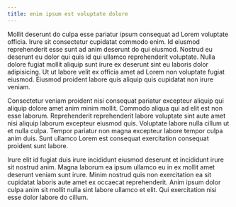 ```yaml
---
title: enim ipsum est voluptate dolore
---
```


Mollit deserunt do culpa esse pariatur ipsum consequat ad Lorem voluptate officia. Irure sit consectetur cupidatat commodo enim. Id eiusmod reprehenderit esse sunt ad anim deserunt do qui eiusmod. Nostrud eu deserunt eu dolor qui quis id qui ullamco reprehenderit voluptate. Nulla dolore fugiat mollit aliquip sunt irure ex deserunt sint eu laboris dolor adipisicing. Ut ut labore velit ex officia amet ad Lorem non voluptate fugiat eiusmod. Eiusmod proident labore quis aliquip quis cupidatat non irure veniam.

Consectetur veniam proident nisi consequat pariatur excepteur aliquip qui aliquip dolore amet anim minim mollit. Commodo aliqua qui ad elit est non esse laborum. Reprehenderit reprehenderit labore voluptate sint aute amet nisi aliquip laborum excepteur eiusmod quis. Voluptate labore nulla cillum ut et nulla culpa. Tempor pariatur non magna excepteur labore tempor culpa anim duis. Sunt ullamco Lorem est consequat exercitation consequat proident sunt labore.

Irure elit id fugiat duis irure incididunt eiusmod deserunt et incididunt irure sit nostrud anim. Magna laborum ea ipsum ullamco eu in ex mollit amet deserunt veniam sunt irure. Minim nostrud quis non exercitation ea sit cupidatat laboris aute amet ex occaecat reprehenderit. Anim ipsum dolor culpa anim sit mollit nulla sint labore ullamco et elit. Qui exercitation nisi esse dolor labore do cillum.